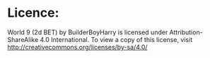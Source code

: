 # Licence:
World 9 (2d BET) by BuilderBoyHarry is licensed under Attribution-ShareAlike 4.0 International. To view a copy of this license, visit http://creativecommons.org/licenses/by-sa/4.0/

